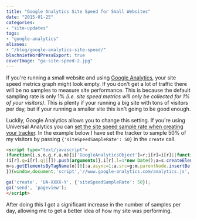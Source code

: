 ```yaml
---
title: "Google Analytics Site Speed for Small Websites"
date: "2015-01-25"
categories:
- "site-updates"
tags:
- "google-analytics"
aliases:
- "/blog/google-analytics-site-speed/"
blachnietWordPressExport: true
coverImage: "ga-site-speed-2.jpg"
---
```


If you're running a small website and using [Google Analytics](http://bit.ly/blachniet-ga), your site speed metrics graph might look empty. If you don't get a lot of traffic there will be no samples to measure site performance. This is because the default sampling rate is only 1% _(i.e. site speed metrics will only be collected for 1% of your visitors)_. This is plenty if your running a big site with tons of visitors per day, but if your running a smaller site this isn't going to be good enough.

Luckily, Google Analytics allows you to change this setting. If you're using Universal Analytics you can [set the site speed sample rate when creating your tracker](http://bit.ly/R4vl4g). In the example below I have set the tracker to sample 50% of my visitors by passing `{'siteSpeedSampleRate': 50}` in the `create` call.

```html
<script type="text/javascript">
(function(i,s,o,g,r,a,m){i['GoogleAnalyticsObject']=r;i[r]=i[r]||function(){
(i[r].q=i[r].q||[]).push(arguments)},i[r].l=1*new Date();a=s.createElement(o),
m=s.getElementsByTagName(o)[0];a.async=1;a.src=g;m.parentNode.insertBefore(a,m)
})(window,document,'script','//www.google-analytics.com/analytics.js','ga');

ga('create', 'UA-XXXX-Y', {'siteSpeedSampleRate': 50});
ga('send', 'pageview');
</script>
```

After doing this I got a significant increase in the number of samples per day, allowing me to get a better idea of how my site was performing.
